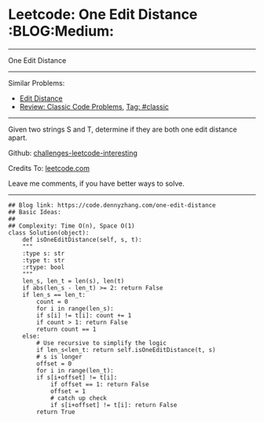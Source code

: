 
# Leetcode: One Edit Distance     :BLOG:Medium:

---

One Edit Distance  

---

Similar Problems:  

-   [Edit Distance](https://code.dennyzhang.com/edit-distance)
-   [Review: Classic Code Problems](https://code.dennyzhang.com/review-classic), [Tag: #classic](https://code.dennyzhang.com/tag/classic)

---

Given two strings S and T, determine if they are both one edit distance apart.  

Github: [challenges-leetcode-interesting](https://github.com/DennyZhang/challenges-leetcode-interesting/tree/master/one-edit-distance)  

Credits To: [leetcode.com](https://leetcode.com/problems/one-edit-distance/description/)  

Leave me comments, if you have better ways to solve.  

---

    ## Blog link: https://code.dennyzhang.com/one-edit-distance
    ## Basic Ideas:
    ##
    ## Complexity: Time O(n), Space O(1)
    class Solution(object):
        def isOneEditDistance(self, s, t):
    	"""
    	:type s: str
    	:type t: str
    	:rtype: bool
    	"""
    	len_s, len_t = len(s), len(t)
    	if abs(len_s - len_t) >= 2: return False
    	if len_s == len_t:
    	    count = 0
    	    for i in range(len_s):
    		if s[i] != t[i]: count += 1
    		if count > 1: return False
    	    return count == 1
    	else:
    	    # Use recursive to simplify the logic
    	    if len_s<len_t: return self.isOneEditDistance(t, s)
    	    # s is longer
    	    offset = 0
    	    for i in range(len_t):
    		if s[i+offset] != t[i]:
    		    if offset == 1: return False
    		    offset = 1
    		    # catch up check
    		    if s[i+offset] != t[i]: return False
    	    return True

